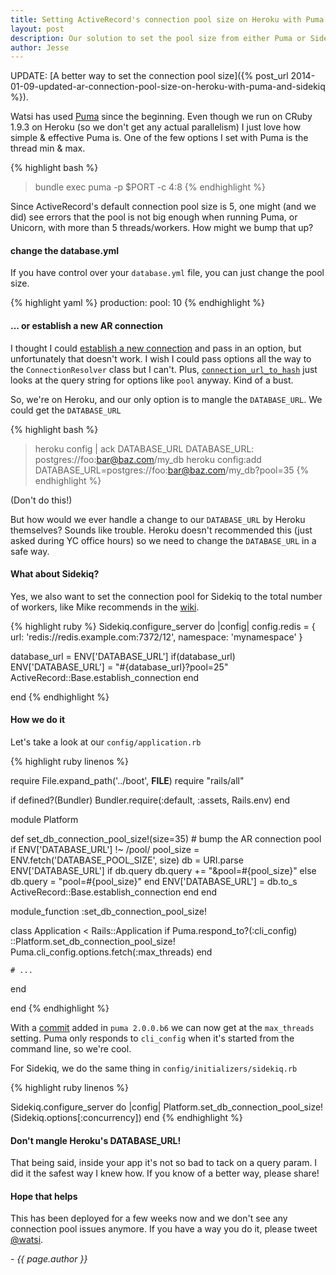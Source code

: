 ```yaml
---
title: Setting ActiveRecord's connection pool size on Heroku with Puma and Sidekiq
layout: post
description: Our solution to set the pool size from either Puma or Sidekiq.
author: Jesse
---
```


UPDATE: [A better way to set the connection pool size]({% post_url 2014-01-09-updated-ar-connection-pool-size-on-heroku-with-puma-and-sidekiq %}).

Watsi has used [Puma](http://puma.io) since the beginning. Even
though we run on CRuby 1.9.3 on Heroku (so we don't get any
actual parallelism) I just love how simple & effective Puma is. One
of the few options I set with Puma is the thread min & max.

{% highlight bash %}
> bundle exec puma -p $PORT -c 4:8
{% endhighlight %}

Since ActiveRecord's default connection pool size is 5, one might
(and we did) see errors that the pool is not big enough when running
Puma, or Unicorn, with more than 5 threads/workers. How might we bump
that up?

#### change the database.yml

If you have control over your `database.yml` file, you can just change
the pool size.

{% highlight yaml %}
production:
  pool: 10
{% endhighlight %}

#### ... or establish a new AR connection

I thought I could [establish a new connection](http://api.rubyonrails.org/classes/ActiveRecord/Base.html#method-c-establish_connection)
and pass in an option, but unfortunately that doesn't work. I wish I could pass options
all the way to the `ConnectionResolver` class but I can't. Plus,
[`connection_url_to_hash`](https://github.com/rails/rails/blob/e7a6b92959012ffde730b2daa38ecd006570779c/activerecord/lib/active_record/connection_adapters/abstract/connection_specification.rb#L60-L77)
just looks at the query string for options like `pool` anyway. Kind of a bust.

So, we're on Heroku, and our only option is to mangle the `DATABASE_URL`.
We could get the `DATABASE_URL`

{% highlight bash %}
> heroku config | ack DATABASE_URL
DATABASE_URL:      postgres://foo:bar@baz.com/my_db
> heroku config:add DATABASE_URL=postgres://foo:bar@baz.com/my_db?pool=35
{% endhighlight %}

(Don't do this!)

But how would we ever handle a change to our `DATABASE_URL` by Heroku themselves?
Sounds like trouble. Heroku doesn't recommended this (just asked during
YC office hours) so we need to change the `DATABASE_URL` in a safe way.

#### What about Sidekiq?

Yes, we also want to set the connection pool for Sidekiq to the total number
of workers, like Mike recommends in the [wiki](https://github.com/mperham/sidekiq/wiki/Advanced-Options).

{% highlight ruby %}
Sidekiq.configure_server do |config|
  config.redis = { url: 'redis://redis.example.com:7372/12', namespace: 'mynamespace' }

  database_url = ENV['DATABASE_URL']
  if(database_url)
    ENV['DATABASE_URL'] = "#{database_url}?pool=25"
    ActiveRecord::Base.establish_connection
  end

end
{% endhighlight %}

#### How we do it

Let's take a look at our `config/application.rb`

{% highlight ruby linenos %}

require File.expand_path('../boot', __FILE__)
require "rails/all"

if defined?(Bundler)
  Bundler.require(:default, :assets, Rails.env)
end

module Platform

  def set_db_connection_pool_size!(size=35)
    # bump the AR connection pool
    if ENV['DATABASE_URL'] !~ /pool/
      pool_size = ENV.fetch('DATABASE_POOL_SIZE', size)
      db = URI.parse ENV['DATABASE_URL']
      if db.query
        db.query += "&pool=#{pool_size}"
      else
        db.query = "pool=#{pool_size}"
      end
      ENV['DATABASE_URL'] = db.to_s
      ActiveRecord::Base.establish_connection
    end
  end

  module_function :set_db_connection_pool_size!

  class Application < Rails::Application
    if Puma.respond_to?(:cli_config)
      ::Platform.set_db_connection_pool_size! Puma.cli_config.options.fetch(:max_threads)
    end

    # ...
  end

end
{% endhighlight %}

With a [commit](https://github.com/puma/puma/commit/211aef15899a8e5b21174e74519193ead07768c9)
added in `puma 2.0.0.b6` we can now get at the `max_threads` setting. Puma only responds to
`cli_config` when it's started from the command line, so we're cool.

For Sidekiq, we do the same thing in `config/initializers/sidekiq.rb`

{% highlight ruby linenos %}

Sidekiq.configure_server do |config|
  Platform.set_db_connection_pool_size!(Sidekiq.options[:concurrency])
end
{% endhighlight %}

#### Don't mangle Heroku's DATABASE_URL!

That being said, inside your app it's not so bad to tack on a query param.
I did it the safest way I knew how. If you know of a better way, please share!

#### Hope that helps

This has been deployed for a few weeks now and we don't see any connection pool issues anymore.
If you have a way you do it, please tweet [@watsi](https://twitter.com/watsi).

\- *{{ page.author }}*
